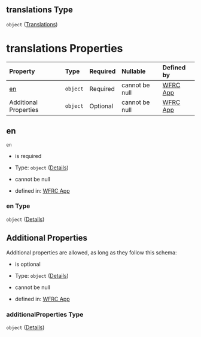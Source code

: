 ## translations Type

`object` ([Translations](config-properties-translations.md))

# translations Properties

| Property              | Type     | Required | Nullable       | Defined by                                                                                                                                                                |
| :-------------------- | :------- | :------- | :------------- | :------------------------------------------------------------------------------------------------------------------------------------------------------------------------ |
| [en](#en)             | `object` | Required | cannot be null | [WFRC App](config-properties-translations-properties-en.md "https://wfrc.org/wasatch-choice-map/config.schema.json#/properties/translations/properties/en")               |
| Additional Properties | `object` | Optional | cannot be null | [WFRC App](config-properties-translations-additionalproperties.md "https://wfrc.org/wasatch-choice-map/config.schema.json#/properties/translations/additionalProperties") |

## en



`en`

*   is required

*   Type: `object` ([Details](config-properties-translations-properties-en.md))

*   cannot be null

*   defined in: [WFRC App](config-properties-translations-properties-en.md "https://wfrc.org/wasatch-choice-map/config.schema.json#/properties/translations/properties/en")

### en Type

`object` ([Details](config-properties-translations-properties-en.md))

## Additional Properties

Additional properties are allowed, as long as they follow this schema:



*   is optional

*   Type: `object` ([Details](config-properties-translations-additionalproperties.md))

*   cannot be null

*   defined in: [WFRC App](config-properties-translations-additionalproperties.md "https://wfrc.org/wasatch-choice-map/config.schema.json#/properties/translations/additionalProperties")

### additionalProperties Type

`object` ([Details](config-properties-translations-additionalproperties.md))
